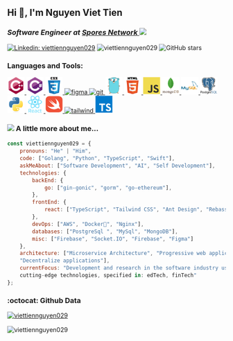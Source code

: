 <h2 align="left">Hi 👋, I'm Nguyen Viet Tien</h1>
<h3><em>Software Engineer at <a href="https://spores.app/">Spores Network  <img src="https://spores.app/wp-content/themes/spores-v2/images/logo-mark.svg" width="30"></a> 
</em></h3>

[![Linkedin: viettiennguyen029](https://img.shields.io/badge/-viettiennguyen029-blue?style=flat-square&logo=Linkedin&logoColor=white&link=https://www.linkedin.com/in/viettiennguyen029/)](https://www.linkedin.com/in/viettiennguyen029/)
<img src="https://komarev.com/ghpvc/?username=viettiennguyen029&label=Profile%20views&color=brightgreen&style=flat" alt="viettiennguyen029" />
![GitHub stars](https://img.shields.io/github/stars/viettiennguyen029?color=brightgreen&label=GitHub%20stars)


<h3 align="left">Languages and Tools:</h3>
<p align="left"> <a href="https://www.w3schools.com/cpp/" target="_blank"> <img src="https://raw.githubusercontent.com/devicons/devicon/master/icons/cplusplus/cplusplus-original.svg" alt="cplusplus" width="40" height="40"/> </a> <a href="https://www.w3schools.com/cs/" target="_blank"> <img src="https://raw.githubusercontent.com/devicons/devicon/master/icons/csharp/csharp-original.svg" alt="csharp" width="40" height="40"/> </a> <a href="https://www.w3schools.com/css/" target="_blank"> <img src="https://raw.githubusercontent.com/devicons/devicon/master/icons/css3/css3-original-wordmark.svg" alt="css3" width="40" height="40"/> </a> <a href="https://www.figma.com/" target="_blank"> <img src="https://www.vectorlogo.zone/logos/figma/figma-icon.svg" alt="figma" width="40" height="40"/> </a> <a href="https://git-scm.com/" target="_blank"> <img src="https://www.vectorlogo.zone/logos/git-scm/git-scm-icon.svg" alt="git" width="40" height="40"/> </a> <a href="https://golang.org" target="_blank"> <img src="https://raw.githubusercontent.com/devicons/devicon/master/icons/go/go-original.svg" alt="go" width="40" height="40"/> </a> <a href="https://www.w3.org/html/" target="_blank"> <img src="https://raw.githubusercontent.com/devicons/devicon/master/icons/html5/html5-original-wordmark.svg" alt="html5" width="40" height="40"/> </a> <a href="https://developer.mozilla.org/en-US/docs/Web/JavaScript" target="_blank"> <img src="https://raw.githubusercontent.com/devicons/devicon/master/icons/javascript/javascript-original.svg" alt="javascript" width="40" height="40"/> </a> <a href="https://www.mongodb.com/" target="_blank"> <img src="https://raw.githubusercontent.com/devicons/devicon/master/icons/mongodb/mongodb-original-wordmark.svg" alt="mongodb" width="40" height="40"/> </a> <a href="https://www.mysql.com/" target="_blank"> <img src="https://raw.githubusercontent.com/devicons/devicon/master/icons/mysql/mysql-original-wordmark.svg" alt="mysql" width="40" height="40"/> </a> <a href="https://www.postgresql.org" target="_blank"> <img src="https://raw.githubusercontent.com/devicons/devicon/master/icons/postgresql/postgresql-original-wordmark.svg" alt="postgresql" width="40" height="40"/> </a> <a href="https://www.python.org" target="_blank"> <img src="https://raw.githubusercontent.com/devicons/devicon/master/icons/python/python-original.svg" alt="python" width="40" height="40"/> </a> <a href="https://reactjs.org/" target="_blank"> <img src="https://raw.githubusercontent.com/devicons/devicon/master/icons/react/react-original-wordmark.svg" alt="react" width="40" height="40"/> </a> <a href="https://developer.apple.com/swift/" target="_blank"> <img src="https://raw.githubusercontent.com/devicons/devicon/master/icons/swift/swift-original.svg" alt="swift" width="40" height="40"/> </a> <a href="https://tailwindcss.com/" target="_blank"> <img src="https://www.vectorlogo.zone/logos/tailwindcss/tailwindcss-icon.svg" alt="tailwind" width="40" height="40"/> </a> <a href="https://www.typescriptlang.org/" target="_blank"> <img src="https://raw.githubusercontent.com/devicons/devicon/master/icons/typescript/typescript-original.svg" alt="typescript" width="40" height="40"/> </a> </p>


### <img src="https://media.giphy.com/media/VgCDAzcKvsR6OM0uWg/giphy.gif" width="50"> A little more about me...  
```javascript
const viettiennguyen029 = {
    pronouns: "He" | "Him",
    code: ["Golang", "Python", "TypeScript", "Swift"],
    askMeAbout: ["Software Development", "AI", "Self Development"],
    technologies: {
        backEnd: {
            go: ["gin-gonic", "gorm", "go-ethereum"],
        },
        frontEnd: {
            react: ["TypeScript", "Tailwind CSS", "Ant Design", "Rebass"]
        },
        devOps: ["AWS", "Docker🐳", "Nginx"],
        databases: ["PostgreSql ", "MySql", "MongoDB"],
        misc: ["Firebase", "Socket.IO", "Firebase", "Figma"]
    },
    architecture: ["Microservice Architecture", "Progressive web applications", 
    "Decentralize applications"],
    currentFocus: "Development and research in the software industry using 
    cutting-edge technologies, specified in: edTech, finTech"
};
```

### :octocat: Github Data

<p> <a href="https://github.com/ryo-ma/github-profile-trophy"><img src="https://github-profile-trophy.vercel.app/?username=viettiennguyen029&title=MultiLanguage,Stars,Commit&theme=discord&row=1&column=3&margin-w=20" alt="viettiennguyen029" /></a> </p>
<p><img align="center" src="https://github-readme-streak-stats.herokuapp.com/?user=viettiennguyen029&" alt="viettiennguyen029" /></p>


